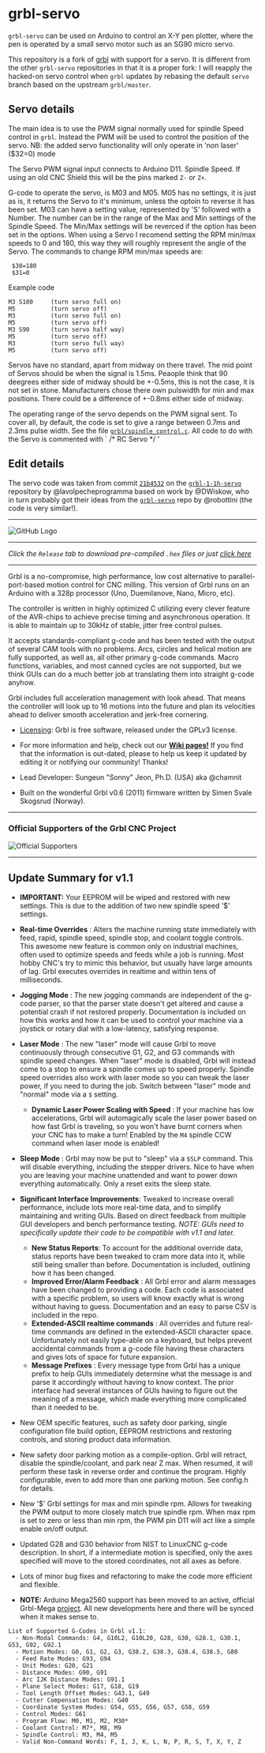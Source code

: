 
# grbl-servo
`grbl-servo` can be used on Arduino to control an X-Y pen plotter, where the pen is operated by a small servo motor such as an SG90 micro servo.

This repository is a fork of [grbl](https://github.com/gnea/grbl) with support for a servo. It is different from the other `grbl-servo` repositories in that it is a proper fork: I will reapply the hacked-on servo control when `grbl` updates by rebasing the default `servo` branch based on the upstream `grbl/master`.


## Servo details
The main idea is to use the PWM signal normally used for spindle Speed control in `grbl`. Instead the PWM will be used to control the position of the servo.
NB: the added servo functionality will only operate in 'non laser' ($32=0) mode

The Servo PWM signal input connects to Arduino D11. Spindle Speed. If using an old CNC Shield this will be the pins marked `Z-` or `Z+`.

G-code to operate the servo, is M03 and M05.
M05 has no settings, it is just as is, it returns the Servo to it's minimum, unless the optoin to reverse it has been set.
M03 can have a setting value, represented by 'S' followed with a Number. The number can be in the range of the Max and Min settings of the Spindle Speed.
The Min/Max settings will be reverced if the option has been set in the options.
When using a Servo I recomend setting the RPM min/max speeds to 0 and 180, this way they will roughly represent the angle of the Servo.
The commands to change RPM min/max speeds are:
```gcode
 $30=180
 $31=0
```
Example code
```gcode
M3 S180     (turn servo full on)
M5          (turn servo off)
M3          (turn servo full on)
M5          (turn servo off)
M3 S90		(turn servo half way)
M5          (turn servo off)
M3          (turn servo full way)
M5          (turn servo off)
```
Servos have no standard, apart from midway on there travel. The mid point of Servos should be when the signal is 1.5ms.
Peaople think that 90 deegrees either side of midway should be +-0.5ms, this is not the case, it is not set in stone. Manufacturers chose there own pulswidth for min and max positions.
There could be a difference of +-0.8ms either side of midway.

The operating range of the servo depends on the PWM signal sent.
To cover all, by default, the code is set to give a range between 0.7ms and 2.3ms pulse width.
See the file [`grbl/spindle_control.c`](https://github.com/vankesteren/grbl-servo/blob/servo/grbl/spindle_control.c#L24).
All code to do with the Servo is commented with ` /* RC Servo */ '

## Edit details
The servo code was taken from commit [`21b4532`](https://github.com/lavolpecheprogramma/grbl-1-1h-servo/commit/21b45327887d228d65d967857ac77b6b883b34fc) on the [`grbl-1-1h-servo`]() repository by @lavolpecheprogramma based on work by @DWiskow, who in turn probably got their ideas from the [`grbl-servo`](https://github.com/robottini/grbl-servo) repo by @robottini (the code is very similar!).

---




![GitHub Logo](https://github.com/gnea/gnea-Media/blob/master/Grbl%20Logo/Grbl%20Logo%20250px.png?raw=true)

***
_Click the `Release` tab to download pre-compiled `.hex` files or just [click here](https://github.com/gnea/grbl/releases)_
***
Grbl is a no-compromise, high performance, low cost alternative to parallel-port-based motion control for CNC milling. This version of Grbl runs on an Arduino with a 328p processor (Uno, Duemilanove, Nano, Micro, etc).

The controller is written in highly optimized C utilizing every clever feature of the AVR-chips to achieve precise timing and asynchronous operation. It is able to maintain up to 30kHz of stable, jitter free control pulses.

It accepts standards-compliant g-code and has been tested with the output of several CAM tools with no problems. Arcs, circles and helical motion are fully supported, as well as, all other primary g-code commands. Macro functions, variables, and most canned cycles are not supported, but we think GUIs can do a much better job at translating them into straight g-code anyhow.

Grbl includes full acceleration management with look ahead. That means the controller will look up to 16 motions into the future and plan its velocities ahead to deliver smooth acceleration and jerk-free cornering.

* [Licensing](https://github.com/gnea/grbl/wiki/Licensing): Grbl is free software, released under the GPLv3 license.

* For more information and help, check out our **[Wiki pages!](https://github.com/gnea/grbl/wiki)** If you find that the information is out-dated, please to help us keep it updated by editing it or notifying our community! Thanks!

* Lead Developer: Sungeun "Sonny" Jeon, Ph.D. (USA) aka @chamnit

* Built on the wonderful Grbl v0.6 (2011) firmware written by Simen Svale Skogsrud (Norway).

***

### Official Supporters of the Grbl CNC Project
![Official Supporters](https://github.com/gnea/gnea-Media/blob/master/Contributors.png?raw=true)


***

## Update Summary for v1.1
- **IMPORTANT:** Your EEPROM will be wiped and restored with new settings. This is due to the addition of two new spindle speed '$' settings.

- **Real-time Overrides** : Alters the machine running state immediately with feed, rapid, spindle speed, spindle stop, and coolant toggle controls. This awesome new feature is common only on industrial machines, often used to optimize speeds and feeds while a job is running. Most hobby CNC's try to mimic this behavior, but usually have large amounts of lag. Grbl executes overrides in realtime and within tens of milliseconds.

- **Jogging Mode** : The new jogging commands are independent of the g-code parser, so that the parser state doesn't get altered and cause a potential crash if not restored properly. Documentation is included on how this works and how it can be used to control your machine via a joystick or rotary dial with a low-latency, satisfying response.

- **Laser Mode** : The new "laser" mode will cause Grbl to move continuously through consecutive G1, G2, and G3 commands with spindle speed changes. When "laser" mode is disabled, Grbl will instead come to a stop to ensure a spindle comes up to speed properly. Spindle speed overrides also work with laser mode so you can tweak the laser power, if you need to during the job. Switch between "laser" mode and "normal" mode via a `$` setting.

	- **Dynamic Laser Power Scaling with Speed** : If your machine has low accelerations, Grbl will automagically scale the laser power based on how fast Grbl is traveling, so you won't have burnt corners when your CNC has to make a turn! Enabled by the `M4` spindle CCW command when laser mode is enabled!

- **Sleep Mode** : Grbl may now be put to "sleep" via a `$SLP` command. This will disable everything, including the stepper drivers. Nice to have when you are leaving your machine unattended and want to power down everything automatically. Only a reset exits the sleep state.

- **Significant Interface Improvements**: Tweaked to increase overall performance, include lots more real-time data, and to simplify maintaining and writing GUIs. Based on direct feedback from multiple GUI developers and bench performance testing. _NOTE: GUIs need to specifically update their code to be compatible with v1.1 and later._

	- **New Status Reports**: To account for the additional override data, status reports have been tweaked to cram more data into it, while still being smaller than before. Documentation is included, outlining how it has been changed. 
	- **Improved Error/Alarm Feedback** : All Grbl error and alarm messages have been changed to providing a code. Each code is associated with a specific problem, so users will know exactly what is wrong without having to guess. Documentation and an easy to parse CSV is included in the repo.
	- **Extended-ASCII realtime commands** : All overrides and future real-time commands are defined in the extended-ASCII character space. Unfortunately not easily type-able on a keyboard, but helps prevent accidental commands from a g-code file having these characters and gives lots of space for future expansion.
	- **Message Prefixes** : Every message type from Grbl has a unique prefix to help GUIs immediately determine what the message is and parse it accordingly without having to know context. The prior interface had several instances of GUIs having to figure out the meaning of a message, which made everything more complicated than it needed to be.

- New OEM specific features, such as safety door parking, single configuration file build option, EEPROM restrictions and restoring controls, and storing product data information.
 
- New safety door parking motion as a compile-option. Grbl will retract, disable the spindle/coolant, and park near Z max. When resumed, it will perform these task in reverse order and continue the program. Highly configurable, even to add more than one parking motion. See config.h for details.

- New '$' Grbl settings for max and min spindle rpm. Allows for tweaking the PWM output to more closely match true spindle rpm. When max rpm is set to zero or less than min rpm, the PWM pin D11 will act like a simple enable on/off output.

- Updated G28 and G30 behavior from NIST to LinuxCNC g-code description. In short, if a intermediate motion is specified, only the axes specified will move to the stored coordinates, not all axes as before.

- Lots of minor bug fixes and refactoring to make the code more efficient and flexible.

- **NOTE:** Arduino Mega2560 support has been moved to an active, official Grbl-Mega [project](http://www.github.com/gnea/grbl-Mega/). All new developments here and there will be synced when it makes sense to.


```
List of Supported G-Codes in Grbl v1.1:
  - Non-Modal Commands: G4, G10L2, G10L20, G28, G30, G28.1, G30.1, G53, G92, G92.1
  - Motion Modes: G0, G1, G2, G3, G38.2, G38.3, G38.4, G38.5, G80
  - Feed Rate Modes: G93, G94
  - Unit Modes: G20, G21
  - Distance Modes: G90, G91
  - Arc IJK Distance Modes: G91.1
  - Plane Select Modes: G17, G18, G19
  - Tool Length Offset Modes: G43.1, G49
  - Cutter Compensation Modes: G40
  - Coordinate System Modes: G54, G55, G56, G57, G58, G59
  - Control Modes: G61
  - Program Flow: M0, M1, M2, M30*
  - Coolant Control: M7*, M8, M9
  - Spindle Control: M3, M4, M5
  - Valid Non-Command Words: F, I, J, K, L, N, P, R, S, T, X, Y, Z
```